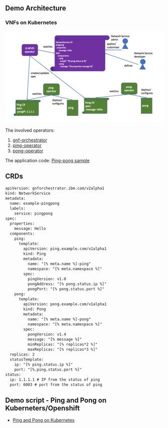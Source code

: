 ## Demo Architecture

### VNFs on Kubernetes

![Pingpong on Kubernetes](images/PingPongOperatorsKubernetes.png)

The involved operators:

1. [gnf-orchestrator](../../)
1. [ping-operator](ping-operator)
1. [pong-operator](pong-operator)

The application code: [Ping-pong sample](ping-pong-sample)

## CRDs

```
apiVersion: gnforchestrator.ibm.com/v2alpha1
kind: NetworkService
metadata:
  name: example-pingpong
  labels:
    service: pingpong
spec:
  properties:
    message: Hello
  components:
    ping:
      template:
        apiVersion: ping.example.com/v1alpha1
        kind: Ping
        metadata:
          name: "[% meta.name %]-ping"
          namespace: "[% meta.namespace %]"
        spec:
          pingVersion: v1.0
          pongAddress: "[% pong.status.ip %]"
          pongPort: "[% pong.status.port %]"
    pong:
      template:
        apiVersion: pong.example.com/v1alpha1
        kind: Pong
        metadata:
          name: "[% meta.name %]-pong"
          namespace: "[% meta.namespace %]"
        spec:
          pongVersion: v1.4
          message: "[% message %]"
          minReplicas: "[% replicas*2 %]"
          maxReplicas: "[% replicas*3 %]"
  replicas: 2
  statusTemplate:
    ip: "[% ping.status.ip %]"
    port: "[%.ping.status.port %]"
status:
  ip: 1.1.1.1 # IP from the status of ping
  port: 6003 # port from the status of ping
```

## Demo script - Ping and Pong on Kuberneters/Openshift

* [Ping and Pong on Kubernetes](k8s.md)
